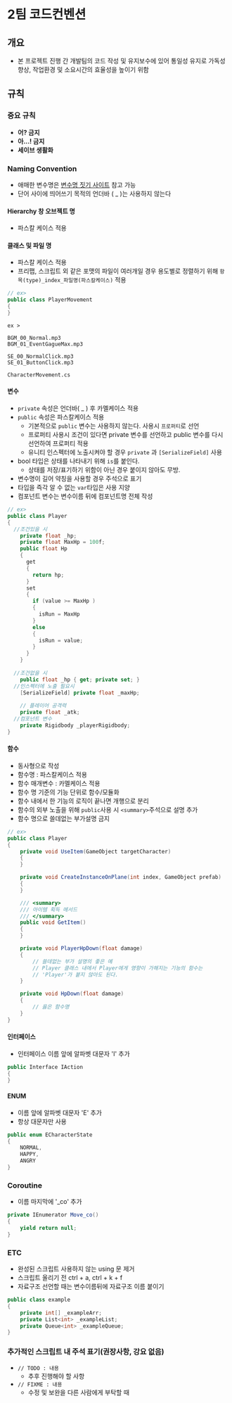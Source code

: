# 2팀 코드컨벤션

## 개요
- 본 프로젝트 진행 간 개발팀의 코드 작성 및 유지보수에 있어 통일성 유지로 가독성 향상, 작업환경 및 소요시간의 효율성을 높이기 위함

## 규칙

### 중요 규칙
- **어? 금지**
- **아...! 금지**
- **세이브 생활화**

### Naming Convention
- 애매한 변수명은 [변수명 짓기 사이트](https://www.curioustore.com/#!/) 참고 가능
- 단어 사이에 띄어쓰기 목적의 언더바 ( _ )는 사용하지 않는다

#### Hierarchy 창 오브젝트 명
- 파스칼 케이스 적용

#### 클래스 및 파일 명
- 파스칼 케이스 적용
- 프리팹, 스크립트 외 같은 포맷의 파일이 여러개일 경우 용도별로 정렬하기 위해 `항목(type)_index_파일명(파스칼케이스)` 적용

```cs
// ex>
public class PlayerMovement
{
}
```

```
ex >

BGM_00_Normal.mp3
BGM_01_EventGagueMax.mp3

SE_00_NormalClick.mp3
SE_01_ButtonClick.mp3

CharacterMovement.cs
```

#### 변수
- `private` 속성은 언더바( _ ) 후 카멜케이스 적용
- `public` 속성은 파스칼케이스 적용
  - 기본적으로 `public` 변수는 사용하지 않는다. 사용시 `프로퍼티`로 선언
  - 프로퍼티 사용시 조건이 있다면 private 변수를 선언하고 public 변수를 다시 선언하여 프로퍼티 적용
  - 유니티 인스펙터에 노출시켜야 할 경우 `private` 과 `[SerializeField]` 사용
- bool 타입은 상태를 나타내기 위해 `is`를 붙인다.
  - 상태를 저장/표기하기 위함이 아닌 경우 붙이지 않아도 무방.
- 변수명이 길어 약칭을 사용할 경우 주석으로 표기
- 타입을 즉각 알 수 없는 `var`타입은 사용 지양
- 컴포넌트 변수는 변수이름 뒤에 컴포넌트명 전체 작성

```cs
// ex>
public class Player
{
  //조건있을 시
    private float _hp;
    private float MaxHp = 100f;
    public float Hp
    {
      get
      {
        return hp;
      }
      set
      {
        if (value >= MaxHp )
        {
          isRun = MaxHp
        }
        else
        {
          isRun = value;
        }
      }
    }
  
  //조건없을 시
    public float _hp { get; private set; }
  //인스펙터에 노출 필요시
    [SerializeField] private float _maxHp;
    
    // 플레이어 공격력
    private float _atk;
  //컴포넌트 변수
    private Rigidbody _playerRigidbody;
}
```

#### 함수
- 동사형으로 작성
- 함수명 : 파스칼케이스 적용
- 함수 매개변수 : 카멜케이스 적용
- 함수 명 기준의 기능 단위로 함수/모듈화
- 함수 내에서 한 기능의 로직이 끝나면 개행으로 분리
- 함수의 외부 노출을 위해 `public`사용 시 `<summary>`주석으로 설명 추가
- 함수 명으로 쓸데없는 부가설명 금지

```cs
// ex>
public class Player
{
    private void UseItem(GameObject targetCharacter)
    {
    }

    private void CreateInstanceOnPlane(int index, GameObject prefab)
    {
    }

    /// <summary>
    /// 아이템 획득 메서드
    /// </summary>
    public void GetItem()
    {
    }

    private void PlayerHpDown(float damage)
    {
        // 쓸데없는 부가 설명의 좋은 예
        // Player 클래스 내에서 Player에게 영향이 가해지는 기능의 함수는
        // 'Player'가 붙지 않아도 된다.
    }

    private void HpDown(float damage)
    {
        // 옳은 함수명
    }
}
```

#### 인터페이스
- 인터페이스 이름 앞에 알파벳 대문자 'I' 추가

```cs
public Interface IAction
{
}
```

#### ENUM
- 이름 앞에 알파벳 대문자 'E' 추가
- 항상 대문자만 사용

```cs
public enum ECharacterState
{
    NORMAL,
    HAPPY,
    ANGRY
}
```
### Coroutine
- 이름 마지막에 '_co' 추가

```cs
private IEnumerator Move_co()
{
    yield return null;
}
```

### ETC
- 완성된 스크립트 사용하지 않는 using 문 제거
- 스크립트 올리기 전 ctrl + a, ctrl + k + f
- 자료구조 선언할 때는 변수이름뒤에 자료구조 이름 붙이기
```cs
public class example
{
    private int[] _exampleArr;
    private List<int> _exampleList;
    private Queue<int> _exampleQueue;
}
```

### 추가적인 스크립트 내 주석 표기(권장사항, 강요 없음)
- `// TODO : 내용`
  - 추후 진행해야 할 사항
- `// FIXME : 내용`
  - 수정 및 보완을 다른 사람에게 부탁할 때
